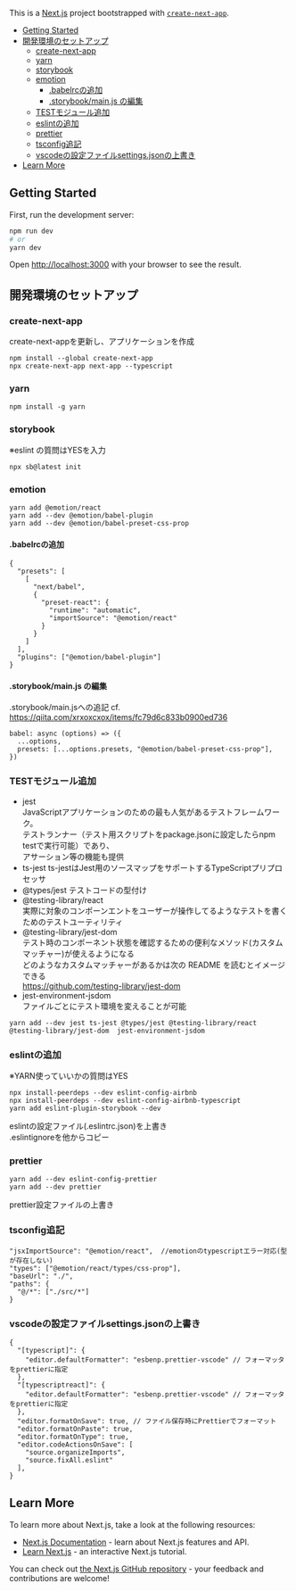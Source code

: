 This is a [Next.js](https://nextjs.org/) project bootstrapped with [`create-next-app`](https://github.com/vercel/next.js/tree/canary/packages/create-next-app).

- [Getting Started](#getting-started)
- [開発環境のセットアップ](#開発環境のセットアップ)
  - [create-next-app](#create-next-app)
  - [yarn](#yarn)
  - [storybook](#storybook)
  - [emotion](#emotion)
    - [.babelrcの追加](#babelrcの追加)
    - [.storybook/main.js の編集](#storybookmainjs-の編集)
  - [TESTモジュール追加](#testモジュール追加)
  - [eslintの追加](#eslintの追加)
  - [prettier](#prettier)
  - [tsconfig追記](#tsconfig追記)
  - [vscodeの設定ファイルsettings.jsonの上書き](#vscodeの設定ファイルsettingsjsonの上書き)
- [Learn More](#learn-more)

## Getting Started

First, run the development server:

```bash
npm run dev
# or
yarn dev
```

Open [http://localhost:3000](http://localhost:3000) with your browser to see the result.

## 開発環境のセットアップ

### create-next-app
create-next-appを更新し、アプリケーションを作成
```
npm install --global create-next-app
npx create-next-app next-app --typescript
```

### yarn
```
npm install -g yarn
```

### storybook
※eslint の質問はYESを入力
```
npx sb@latest init
```

### emotion
```
yarn add @emotion/react
yarn add --dev @emotion/babel-plugin
yarn add --dev @emotion/babel-preset-css-prop
```

#### .babelrcの追加
```
{
  "presets": [
    [
      "next/babel",
      {
        "preset-react": {
          "runtime": "automatic",
          "importSource": "@emotion/react"
        }
      }
    ]
  ],
  "plugins": ["@emotion/babel-plugin"]
}
```
#### .storybook/main.js の編集
.storybook/main.jsへの追記
cf. https://qiita.com/xrxoxcxox/items/fc79d6c833b0900ed736
```
babel: async (options) => ({
  ...options,
  presets: [...options.presets, "@emotion/babel-preset-css-prop"],
})
```

### TESTモジュール追加
- jest  
  JavaScriptアプリケーションのための最も人気があるテストフレームワーク。  
	テストランナー（テスト用スクリプトをpackage.jsonに設定したらnpm testで実行可能）であり、  
	アサーション等の機能も提供
- ts-jest
  ts-jestはJest用のソースマップをサポートするTypeScriptプリプロセッサ  
- @types/jest
  テストコードの型付け
- @testing-library/react  
  実際に対象のコンポーンエントをユーザーが操作してるようなテストを書くためのテストユーティリティ
- @testing-library/jest-dom  
	テスト時のコンポーネント状態を確認するための便利なメソッド(カスタムマッチャー)が使えるようになる  
  どのようなカスタムマッチャーがあるかは次の README を読むとイメージできる  
  https://github.com/testing-library/jest-dom  
- jest-environment-jsdom  
  ファイルごとにテスト環境を変えることが可能
```
yarn add --dev jest ts-jest @types/jest @testing-library/react @testing-library/jest-dom  jest-environment-jsdom
```

### eslintの追加
※YARN使っていいかの質問はYES
```
npx install-peerdeps --dev eslint-config-airbnb
npx install-peerdeps --dev eslint-config-airbnb-typescript
yarn add eslint-plugin-storybook --dev
```
eslintの設定ファイル(.eslintrc.json)を上書き  
.eslintignoreを他からコピー

### prettier
```
yarn add --dev eslint-config-prettier
yarn add --dev prettier
```
prettier設定ファイルの上書き


### tsconfig追記
```
"jsxImportSource": "@emotion/react",  //emotionのtypescriptエラー対応(型が存在しない)  
"types": ["@emotion/react/types/css-prop"],
"baseUrl": "./",
"paths": {
  "@/*": ["./src/*"]
}
```
### vscodeの設定ファイルsettings.jsonの上書き
```
{
  "[typescript]": {
    "editor.defaultFormatter": "esbenp.prettier-vscode" // フォーマッタをprettierに指定
  },
  "[typescriptreact]": {
    "editor.defaultFormatter": "esbenp.prettier-vscode" // フォーマッタをprettierに指定
  },
  "editor.formatOnSave": true, // ファイル保存時にPrettierでフォーマット
  "editor.formatOnPaste": true,
  "editor.formatOnType": true,
  "editor.codeActionsOnSave": [
    "source.organizeImports",
    "source.fixAll.eslint"
  ],
}
```

## Learn More

To learn more about Next.js, take a look at the following resources:

- [Next.js Documentation](https://nextjs.org/docs) - learn about Next.js features and API.
- [Learn Next.js](https://nextjs.org/learn) - an interactive Next.js tutorial.

You can check out [the Next.js GitHub repository](https://github.com/vercel/next.js/) - your feedback and contributions are welcome!



